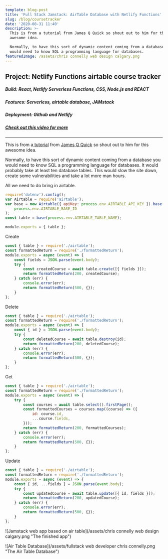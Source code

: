 ```yaml
---
template: blog-post
title: 'Full Stack Jamstack: AirTable Database with Netlify Functions'
slug: /blog/coursetracker
date: '2020-08-31 11:40'
description: >-
  This is from a tutorial from James Q Quick so shout out to him for this
  awesome idea.

  Normally, to have this sort of dynamic content coming from a database you
  would need to know SQL a programming language for databases.
featuredImage: /assets/chris connelly web design calgary.png
---
```

## Project: Netlify Functions airtable course tracker

##### Build: React, Netlify Serverless Functions, CSS, Node.js and REACT

##### Features: Serverless, airtable database, JAMstack

##### Deployment: Github and Netlify

##### [Check out this video for more](https://blog.chrisconnelly.dev/airtable/netlify/2020/09/03/netlify-airtable.html)

- - -

This is from a[ tutorial](https://youtu.be/VxlbcoJ3nnc) from [James Q Quick](https://github.com/jamesqquick) so shout out to him for this awesome idea.

Normally, to have this sort of dynamic content coming from a database you would need to know SQL a programming language for databases. It would probably take at least ten database tables. This would slow the site down, create some vulnerabilities and take a lot more man hours. 

All we need to do bring in airtable.

```javascript
require('dotenv').config();
var Airtable = require('airtable');
var base = new Airtable({ apiKey: process.env.AIRTABLE_API_KEY }).base(
    process.env.AIRTABLE_BASE_ID
);
const table = base(process.env.AIRTABLE_TABLE_NAME);

module.exports = { table };
```

Create

```javascript
const { table } = require('./airtable');
const formattedReturn = require('./formattedReturn');
module.exports = async (event) => {
    const fields = JSON.parse(event.body);
    try {
        const createdCourse = await table.create([{ fields }]);
        return formattedReturn(200, createdCourse);
    } catch (err) {
        console.error(err);
        return formattedReturn(500, {});
    }
};
```

Delete

```javascript
const { table } = require('./airtable');
const formattedReturn = require('./formattedReturn');
module.exports = async (event) => {
    const { id } = JSON.parse(event.body);
    try {
        const deletedCourse = await table.destroy(id);
        return formattedReturn(200, deletedCourse);
    } catch (err) {
        console.error(err);
        return formattedReturn(500, {});
    }
};
```

Get

```javascript
const { table } = require('./airtable');
const formattedReturn = require('./formattedReturn');
module.exports = async (event) => {
    try {
        const courses = await table.select().firstPage();
        const formattedCourses = courses.map((course) => ({
            id: course.id,
            ...course.fields,
        }));
        return formattedReturn(200, formattedCourses);
    } catch (err) {
        console.error(err);
        return formattedReturn(500, {});
    }
};
```

Update

```javascript
const { table } = require('./airtable');
const formattedReturn = require('./formattedReturn');
module.exports = async (event) => {
    const { id, ...fields } = JSON.parse(event.body);
    try {
        const updatedCourse = await table.update([{ id, fields }]);
        return formattedReturn(200, updatedCourse);
    } catch (err) {
        console.error(err);
        return formattedReturn(500, {});
    }
};
```

![Jamstack web app based on air table](/assets/chris connelly web design calgary.png "The finished app")

![Air Table Database](/assets/fullstack web developer chris connelly.png "The Air Table Database")
